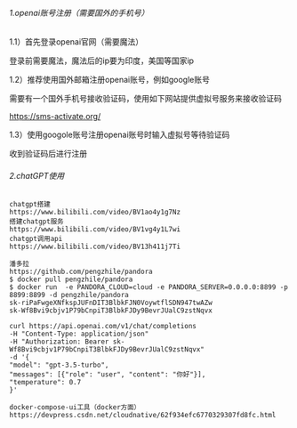 

###### 1.openai账号注册（需要国外的手机号）

1.1）首先登录openai官网（需要魔法）

登录前需要魔法，魔法后的ip要为印度，美国等国家ip

1.2）推荐使用国外邮箱注册openai账号，例如google账号

需要有一个国外手机号接收验证码，使用如下网站提供虚拟号服务来接收验证码

https://sms-activate.org/

1.3）使用googole账号注册openai账号时输入虚拟号等待验证码

收到验证码后进行注册

###### 2.chatGPT使用



```
chatgpt搭建
https://www.bilibili.com/video/BV1ao4y1g7Nz
搭建chatgpt服务
https://www.bilibili.com/video/BV1vg4y1L7wi
chatgpt调用api
https://www.bilibili.com/video/BV13h411j7Ti

潘多拉
https://github.com/pengzhile/pandora
$ docker pull pengzhile/pandora
$ docker run  -e PANDORA_CLOUD=cloud -e PANDORA_SERVER=0.0.0.0:8899 -p 8899:8899 -d pengzhile/pandora
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
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

curl https://api.openai.com/v1/chat/completions 
-H "Content-Type: application/json" 
-H "Authorization: Bearer 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" 
-d '{
"model": "gpt-3.5-turbo",
"messages": [{"role": "user", "content": "你好"}],
"temperature": 0.7
}'

docker-compose-ui工具（docker方面）
https://devpress.csdn.net/cloudnative/62f934efc6770329307fd8fc.html
```
